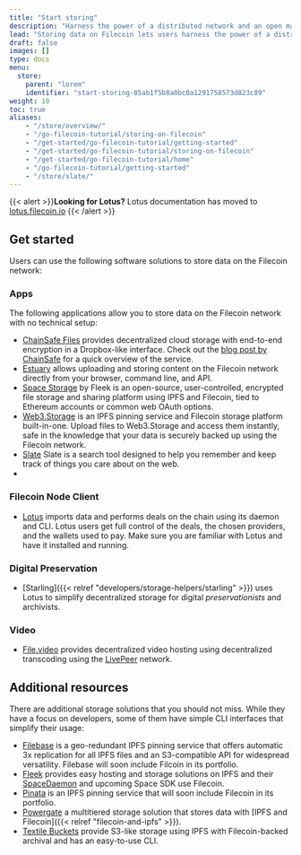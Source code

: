```yaml
---
title: "Start storing"
description: "Harness the power of a distributed network and an open market served by thousands of different Filecoin storage providers."
lead: "Storing data on Filecoin lets users harness the power of a distributed network and an open market served by thousands of different storage providers."
draft: false
images: []
type: docs
menu:
  store:
    parent: "lorem"
    identifier: "start-storing-85ab1f5b8a0bc0a1291758573d823c89"
weight: 10
toc: true
aliases:
    - "/store/overview/"
    - "/go-filecoin-tutorial/storing-on-filecoin"
    - "/get-started/go-filecoin-tutorial/getting-started"
    - "/get-started/go-filecoin-tutorial/storing-on-filecoin"
    - "/get-started/go-filecoin-tutorial/home"
    - "/go-filecoin-tutorial/getting-started"
    - "/store/slate/"
---
```


{{< alert  >}}**Looking for Lotus?**
Lotus documentation has moved to [lotus.filecoin.io](https://lotus.filecoin.io)
{{< /alert >}}

## Get started

Users can use the following software solutions to store data on the Filecoin network:

### Apps

The following applications allow you to store data on the Filecoin network with no technical setup:

- [ChainSafe Files](https://files.chainsafe.io/) provides decentralized cloud storage with end-to-end encryption in a Dropbox-like interface. Check out the [blog post by ChainSafe](https://medium.com/chainsafe-systems/introducing-chainsafe-files-3eedabdec922) for a quick overview of the service.
- [Estuary](https://estuary.tech) allows uploading and storing content on the Filecoin network directly from your browser, command line, and API.
- [Space Storage](https://space.storage/) by Fleek is an open-source, user-controlled, encrypted file storage and sharing platform using IPFS and Filecoin, tied to Ethereum accounts or common web OAuth options.
- [Web3.Storage](https://web3.storage) is an IPFS pinning service and Filecoin storage platform built-in-one. Upload files to Web3.Storage and access them instantly, safe in the knowledge that your data is securely backed up using the Filecoin network.
- [Slate](https://slate.host/) Slate is a search tool designed to help you remember and keep track of things you care about on the web.
- 
### Filecoin Node Client

- [Lotus](https://lotus.filecoin.io) imports data and performs deals on the chain using its daemon and CLI. Lotus users get full control of the deals, the chosen providers, and the wallets used to pay. Make sure you are familiar with Lotus and have it installed and running.

### Digital Preservation

- [Starling]({{< relref "developers/storage-helpers/starling" >}}) uses Lotus to simplify decentralized storage for digital _preservationists_ and archivists.

### Video

- [File.video](https://file.video/) provides decentralized video hosting using decentralized transcoding using the [LivePeer](https://livepeer.org/) network.

## Additional resources

There are additional storage solutions that you should not miss. While they have a focus on developers, some of them have simple CLI interfaces that simplify their usage:

- [Filebase](https://filebase.com) is a geo-redundant IPFS pinning service that offers automatic 3x replication for all IPFS files and an S3-compatible API for widespread versatility. Filebase will soon include Filcoin in its portfolio. 
- [Fleek](https://fleek.co) provides easy hosting and storage solutions on IPFS and their [SpaceDaemon](https://docs.fleek.co/space-daemon/overview/) and upcoming Space SDK use Filecoin.
- [Pinata](https://pinata.cloud/) is an IPFS pinning service that will soon include Filecoin in its portfolio.
- [Powergate](https://github.com/textileio/powergate) a multitiered storage solution that stores data with [IPFS and Filecoin]({{< relref "filecoin-and-ipfs" >}}).
- [Textile Buckets](https://docs.textile.io/buckets/) provide S3-like storage using IPFS with Filecoin-backed archival and has an easy-to-use CLI.
